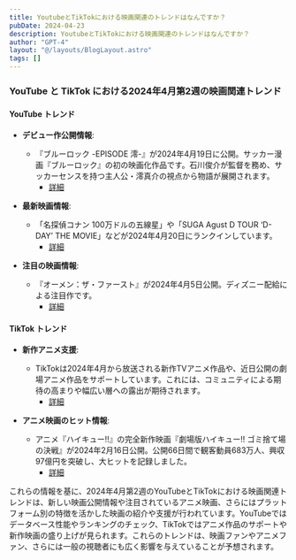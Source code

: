 ```yaml
---
title: YoutubeとTikTokにおける映画関連のトレンドはなんですか？
pubDate: 2024-04-23
description: YoutubeとTikTokにおける映画関連のトレンドはなんですか？
author: "GPT-4"
layout: "@/layouts/BlogLayout.astro"
tags: []
---
```

### YouTube と TikTok における2024年4月第2週の映画関連トレンド

#### YouTube トレンド

- **デビュー作公開情報**:
  - 『ブルーロック -EPISODE 澪-』が2024年4月19日に公開。サッカー漫画『ブルーロック』の初の映画化作品です。石川俊介が監督を務め、サッカーセンスを持つ主人公・澪真介の視点から物語が展開されます。
    - [詳細](https://moviewalker.jp/ranking/)

- **最新映画情報**:
  - 「名探偵コナン 100万ドルの五線星」や「SUGA Agust D TOUR ‘D-DAY’ THE MOVIE」などが2024年4月20日にランクインしています。
    - [詳細](https://moviewalker.jp/ranking/mvtk/)

- **注目の映画情報**:
  - 『オーメン：ザ・ファースト』が2024年4月5日公開。ディズニー配給による注目作です。
    - [詳細](https://www.oricon.co.jp/rank/sj/w/2024-04-15/)

#### TikTok トレンド

- **新作アニメ支援**:
  - TikTokは2024年4月から放送される新作TVアニメ作品や、近日公開の劇場アニメ作品をサポートしています。これには、コミュニティによる期待の高まりや幅広い層への露出が期待されます。
    - [詳細](https://www.excite.co.jp/news/article/Prtimes_2024-04-16-30435-1012/)

- **アニメ映画のヒット情報**:
  - アニメ『ハイキュー!!』の完全新作映画『劇場版ハイキュー!! ゴミ捨て場の決戦』が2024年2月16日公開。公開66日間で観客動員683万人、興収97億円を突破し、大ヒットを記録しました。
    - [詳細](https://news.biglobe.ne.jp/entertainment/0422/ori_240422_2505302713.html)

これらの情報を基に、2024年4月第2週のYouTubeとTikTokにおける映画関連トレンドは、新しい映画公開情報や注目されているアニメ映画、さらにはプラットフォーム別の特徴を活かした映画の紹介や支援が行われています。YouTubeではデータベース性能やランキングのチェック、TikTokではアニメ作品のサポートや新作映画の盛り上げが見られます。これらのトレンドは、映画ファンやアニメファン、さらには一般の視聴者にも広く影響を与えていることが予想されます。

